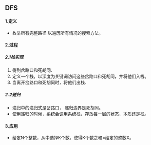 ## DFS
#### 1.定义
+ 枚举所有完整路径 以遍历所有情况的搜索方法。
#### 2.过程
##### 2.1栈实现
1. 得到岔路口和死胡同.
2. 定义一个栈，以深度为关键词访问这些岔路口和死胡同，并将他们入栈。    
3. 当离开岔路口和死胡同时，将他们出栈.
##### 2.2递归
+ 递归中的递归式是岔路口， 递归边界是死胡同。
+ 使用递归的时候，系统会调用系统栈，存放每一层的状态，本质还是栈。
#### 3.应用
+ 给定N个整数，从中选择K个数，使得K个数之和=给定的整数X。
